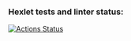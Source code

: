 ### Hexlet tests and linter status:
[![Actions Status](https://github.com/ingarbi/qa-engineer-project-84/actions/workflows/hexlet-check.yml/badge.svg)](https://github.com/ingarbi/qa-engineer-project-84/actions)